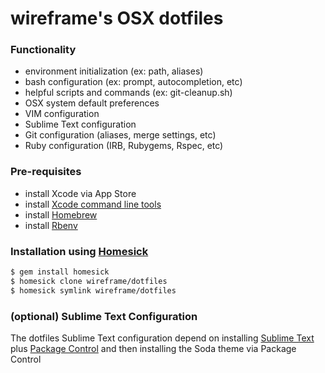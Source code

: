 wireframe's OSX dotfiles
========

### Functionality
* environment initialization (ex: path, aliases)
* bash configuration (ex: prompt, autocompletion, etc)
* helpful scripts and commands (ex: git-cleanup.sh)
* OSX system default preferences
* VIM configuration
* Sublime Text configuration
* Git configuration (aliases, merge settings, etc)
* Ruby configuration (IRB, Rubygems, Rspec, etc)

### Pre-requisites
* install Xcode via App Store
* install [Xcode command line tools](http://stackoverflow.com/questions/8032824/cant-install-ruby-under-lion-with-rvm-gcc-issues)
* install [Homebrew](http://brew.sh/)
* install [Rbenv](http://rbenv.org/)

### Installation using [Homesick](https://github.com/technicalpickles/homesick)

```bash
$ gem install homesick
$ homesick clone wireframe/dotfiles
$ homesick symlink wireframe/dotfiles
```

### (optional) Sublime Text Configuration
The dotfiles Sublime Text configuration depend on installing [Sublime Text](http://www.sublimetext.com/)
plus [Package Control](http://wbond.net/sublime_packages/package_control) and then installing the Soda theme
via Package Control
